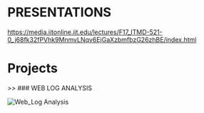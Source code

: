 # PRESENTATIONS

https://media.iitonline.iit.edu/lectures/F17_ITMD-521-0_j68fk32fPVhk9MnmvLNqv6EjGaXzbmfbzG26zhBE/index.html

# Projects

_>>_ ### WEB LOG ANALYSIS

![Web_Log Analysis](https://github.com/aswinramakrishnan/projects/tree/master/WEB_LOG_ANALYSIS) 


